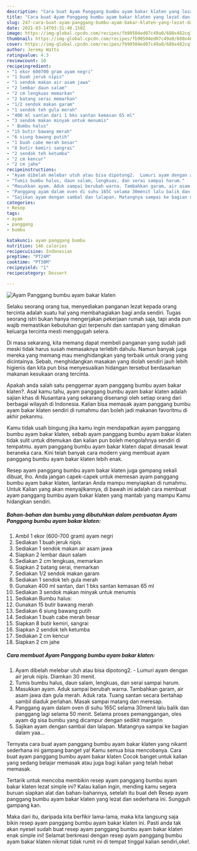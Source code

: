 ```yaml
---
description: "Cara buat Ayam Panggang bumbu ayam bakar klaten yang lezat dan Mudah Dibuat"
title: "Cara buat Ayam Panggang bumbu ayam bakar klaten yang lezat dan Mudah Dibuat"
slug: 247-cara-buat-ayam-panggang-bumbu-ayam-bakar-klaten-yang-lezat-dan-mudah-dibuat
date: 2021-03-14T03:31:40.158Z
image: https://img-global.cpcdn.com/recipes/fb90504ed07c49a0/680x482cq70/ayam-panggang-bumbu-ayam-bakar-klaten-foto-resep-utama.jpg
thumbnail: https://img-global.cpcdn.com/recipes/fb90504ed07c49a0/680x482cq70/ayam-panggang-bumbu-ayam-bakar-klaten-foto-resep-utama.jpg
cover: https://img-global.cpcdn.com/recipes/fb90504ed07c49a0/680x482cq70/ayam-panggang-bumbu-ayam-bakar-klaten-foto-resep-utama.jpg
author: Jeremy Watts
ratingvalue: 4.3
reviewcount: 10
recipeingredient:
- "1 ekor 600700 gram ayam negri"
- "1 buah jeruk nipis"
- "1 sendok makan air asam jawa"
- "2 lembar daun salam"
- "2 cm lengkuas memarkan"
- "2 batang serai memarkan"
- "1/2 sendok makan garam"
- "1 sendok teh gula merah"
- "400 ml santan dari 1 bks santan kemasan 65 ml"
- "3 sendok makan minyak untuk menumis"
- " Bumbu halus"
- "15 butir bawang merah"
- "6 siung bawang putih"
- "1 buah cabe merah besar"
- "8 butir kemiri sangrai"
- "2 sendok teh ketumba"
- "2 cm kencur"
- "2 cm jahe"
recipeinstructions:
- "Ayam dibelah melebar utuh atau bisa dipotong2.  Lumuri ayam dengan air jeruk nipis. Diamkan 30 menit."
- "Tumis bumbu halus, daun salam, lengkuas, dan serai sampai harum."
- "Masukkan ayam. Aduk sampai berubah warna. Tambahkan garam, air asam jawa dan gula merah. Aduk rata. Tuang santan secara bertahap sambil diaduk perlahan. Masak sampai matang dan meresap."
- "Panggang ayam dalam oven di suhu 165C selama 30menit lalu balik dan panggang lagi selama 50 menit. Selama proses pemanggangan, oles ayam dg sisa bumbu yang dicampur dengan sedikit margarin"
- "Sajikan ayam dengan sambal dan lalapan. Matangnya sampai ke bagian dalam yaa..."
categories:
- Resep
tags:
- ayam
- panggang
- bumbu

katakunci: ayam panggang bumbu 
nutrition: 146 calories
recipecuisine: Indonesian
preptime: "PT24M"
cooktime: "PT30M"
recipeyield: "1"
recipecategory: Dessert

---
```



![Ayam Panggang bumbu ayam bakar klaten](https://img-global.cpcdn.com/recipes/fb90504ed07c49a0/680x482cq70/ayam-panggang-bumbu-ayam-bakar-klaten-foto-resep-utama.jpg)

Selaku seorang orang tua, menyediakan panganan lezat kepada orang tercinta adalah suatu hal yang membahagiakan bagi anda sendiri. Tugas seorang istri bukan hanya mengerjakan pekerjaan rumah saja, tapi anda pun wajib memastikan kebutuhan gizi terpenuhi dan santapan yang dimakan keluarga tercinta mesti menggugah selera.

Di masa  sekarang, kita memang dapat membeli panganan yang sudah jadi meski tidak harus susah memasaknya terlebih dahulu. Namun banyak juga mereka yang memang mau menghidangkan yang terbaik untuk orang yang dicintainya. Sebab, menghidangkan masakan yang diolah sendiri jauh lebih higienis dan kita pun bisa menyesuaikan hidangan tersebut berdasarkan makanan kesukaan orang tercinta. 



Apakah anda salah satu penggemar ayam panggang bumbu ayam bakar klaten?. Asal kamu tahu, ayam panggang bumbu ayam bakar klaten adalah sajian khas di Nusantara yang sekarang disenangi oleh setiap orang dari berbagai wilayah di Indonesia. Kalian bisa memasak ayam panggang bumbu ayam bakar klaten sendiri di rumahmu dan boleh jadi makanan favoritmu di akhir pekanmu.

Kamu tidak usah bingung jika kamu ingin mendapatkan ayam panggang bumbu ayam bakar klaten, sebab ayam panggang bumbu ayam bakar klaten tidak sulit untuk ditemukan dan kalian pun boleh mengolahnya sendiri di tempatmu. ayam panggang bumbu ayam bakar klaten dapat dimasak lewat beraneka cara. Kini telah banyak cara modern yang membuat ayam panggang bumbu ayam bakar klaten lebih enak.

Resep ayam panggang bumbu ayam bakar klaten juga gampang sekali dibuat, lho. Anda jangan capek-capek untuk memesan ayam panggang bumbu ayam bakar klaten, lantaran Anda mampu menyiapkan di rumahmu. Untuk Kalian yang akan menyajikannya, di bawah ini adalah cara membuat ayam panggang bumbu ayam bakar klaten yang mantab yang mampu Kamu hidangkan sendiri.

<!--inarticleads1-->

##### Bahan-bahan dan bumbu yang dibutuhkan dalam pembuatan Ayam Panggang bumbu ayam bakar klaten:

1. Ambil 1 ekor (600-700 gram) ayam negri
1. Sediakan 1 buah jeruk nipis
1. Sediakan 1 sendok makan air asam jawa
1. Siapkan 2 lembar daun salam
1. Sediakan 2 cm lengkuas, memarkan
1. Siapkan 2 batang serai, memarkan
1. Sediakan 1/2 sendok makan garam
1. Sediakan 1 sendok teh gula merah
1. Gunakan 400 ml santan, dari 1 bks santan kemasan 65 ml
1. Sediakan 3 sendok makan minyak untuk menumis
1. Sediakan  Bumbu halus:
1. Gunakan 15 butir bawang merah
1. Sediakan 6 siung bawang putih
1. Sediakan 1 buah cabe merah besar
1. Siapkan 8 butir kemiri, sangrai
1. Siapkan 2 sendok teh ketumba
1. Sediakan 2 cm kencur
1. Siapkan 2 cm jahe




<!--inarticleads2-->

##### Cara membuat Ayam Panggang bumbu ayam bakar klaten:

1. Ayam dibelah melebar utuh atau bisa dipotong2.  - Lumuri ayam dengan air jeruk nipis. Diamkan 30 menit.
1. Tumis bumbu halus, daun salam, lengkuas, dan serai sampai harum.
1. Masukkan ayam. Aduk sampai berubah warna. Tambahkan garam, air asam jawa dan gula merah. Aduk rata. Tuang santan secara bertahap sambil diaduk perlahan. Masak sampai matang dan meresap.
1. Panggang ayam dalam oven di suhu 165C selama 30menit lalu balik dan panggang lagi selama 50 menit. Selama proses pemanggangan, oles ayam dg sisa bumbu yang dicampur dengan sedikit margarin
1. Sajikan ayam dengan sambal dan lalapan. Matangnya sampai ke bagian dalam yaa...




Ternyata cara buat ayam panggang bumbu ayam bakar klaten yang nikamt sederhana ini gampang banget ya! Kamu semua bisa mencobanya. Cara buat ayam panggang bumbu ayam bakar klaten Cocok banget untuk kalian yang sedang belajar memasak atau juga bagi kalian yang telah hebat memasak.

Tertarik untuk mencoba membikin resep ayam panggang bumbu ayam bakar klaten lezat simple ini? Kalau kalian ingin, mending kamu segera buruan siapkan alat dan bahan-bahannya, setelah itu buat deh Resep ayam panggang bumbu ayam bakar klaten yang lezat dan sederhana ini. Sungguh gampang kan. 

Maka dari itu, daripada kita berfikir lama-lama, maka kita langsung saja bikin resep ayam panggang bumbu ayam bakar klaten ini. Pasti anda tak akan nyesel sudah buat resep ayam panggang bumbu ayam bakar klaten enak simple ini! Selamat berkreasi dengan resep ayam panggang bumbu ayam bakar klaten nikmat tidak rumit ini di tempat tinggal kalian sendiri,oke!.

